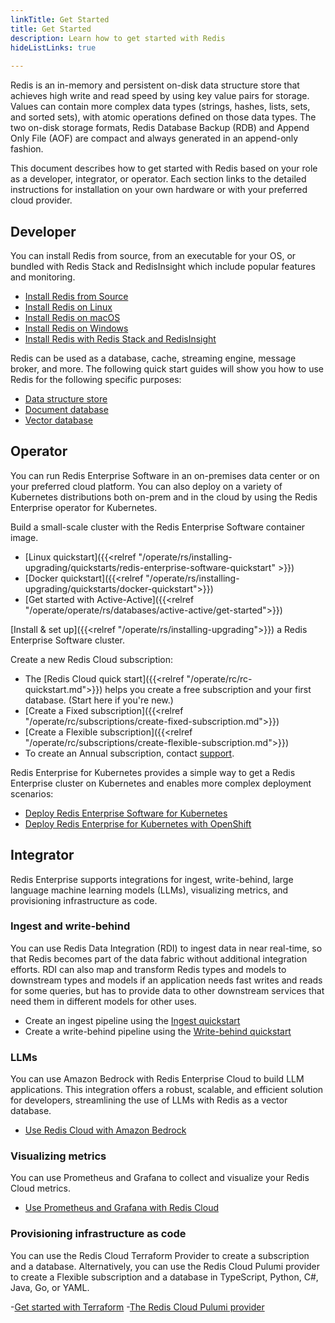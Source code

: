 ```yaml
---
linkTitle: Get Started
title: Get Started
description: Learn how to get started with Redis
hideListLinks: true
         
---
```


Redis is an in-memory and persistent on-disk data structure store that achieves high write and read speed by using key value pairs for storage. Values can contain more complex data types (strings, hashes, lists, sets, and sorted sets), with atomic operations defined on those data types. The
two on-disk storage formats, Redis Database Backup (RDB) and Append Only File (AOF) are compact and always generated in an append-only fashion. 

This document describes how to get started with Redis based on your role as a developer, integrator, or operator. Each section links to the detailed instructions for installation on your own hardware or with your preferred cloud provider.

## Developer

You can install Redis from source, from an executable for your OS, or bundled with Redis Stack and RedisInsight which include popular features and monitoring.

* [Install Redis from Source](/docs/develop/install/install-redis/install-redis-from-source)
* [Install Redis on Linux](/docs/develop/install/install-redis/install-redis-on-linux)
* [Install Redis on macOS](/docs/develop/install/install-redis/install-redis-on-mac-os)
* [Install Redis on Windows](/docs/develop/install/install-redis/install-redis-on-windows)
* [Install Redis with Redis Stack and RedisInsight](/docs/develop/install/install-stack/)

Redis can be used as a database, cache, streaming engine, message broker, and more. The following quick start guides will show you how to use Redis for the following specific purposes:

- [Data structure store](/docs/develop/get-started/data-store)
- [Document database](/docs/develop/get-started/document-database)
- [Vector database](/docs/develop/get-started/vector-database)

## Operator 

You can run Redis Enterprise Software in an on-premises data center or on your preferred cloud platform. You can also deploy on a variety of Kubernetes distributions both on-prem and in the cloud by using the Redis Enterprise operator for Kubernetes.

Build a small-scale cluster with the Redis Enterprise Software container image.
- [Linux quickstart]({{<relref "/operate/rs/installing-upgrading/quickstarts/redis-enterprise-software-quickstart" >}})
- [Docker quickstart]({{<relref "/operate/rs/installing-upgrading/quickstarts/docker-quickstart">}})
- [Get started with Active-Active]({{<relref "/operate/operate/rs/databases/active-active/get-started">}})

[Install & set up]({{<relref "/operate/rs/installing-upgrading">}}) a Redis Enterprise Software cluster.

Create a new Redis Cloud subscription:
- The [Redis Cloud quick start]({{<relref "/operate/rc/rc-quickstart.md">}}) helps you create a free subscription and your first database.  (Start here if you're new.)
- [Create a Fixed subscription]({{<relref "/operate/rc/subscriptions/create-fixed-subscription.md">}})
- [Create a Flexible subscription]({{<relref "/operate/rc/subscriptions/create-flexible-subscription.md">}})
- To create an Annual subscription, contact [support](https://redis.com/company/support).

Redis Enterprise for Kubernetes provides a simple way to get a Redis Enterprise cluster on Kubernetes and enables more complex deployment scenarios:
- [Deploy Redis Enterprise Software for Kubernetes](/docs/operate/kubernetes/deployment/quick-start/)
- [Deploy Redis Enterprise for Kubernetes with OpenShift](/docs/operate/kubernetes/deployment/openshift/)

## Integrator

Redis Enterprise supports integrations for ingest, write-behind, large language machine learning models (LLMs), visualizing metrics, and provisioning infrastructure as code.

### Ingest and write-behind

You can use Redis Data Integration (RDI) to ingest data in near real-time, so that Redis becomes part of the data fabric without additional integration efforts. RDI can also map and transform Redis types and models to downstream types and models if an application needs fast writes and reads for some queries, but has to provide data to other downstream services that need them in different models for other uses.

- Create an ingest pipeline using the [Ingest quickstart](/docs/integrate/rdi/quickstart/ingest-guide/)
- Create a write-behind pipeline using the [Write-behind quickstart](/docs/integrate/rdi/quickstart/write-behind-guide/)

### LLMs 

You can use Amazon Bedrock with Redis Enterprise Cloud to build LLM applications. This integration offers a robust, scalable, and efficient solution for developers, streamlining the use of LLMs with Redis as a vector database. 

- [Use Redis Cloud with Amazon Bedrock](/docs/integrate/rc/cloud-integrations/aws-marketplace/aws-bedrock/)

### Visualizing metrics

You can use Prometheus and Grafana to collect and visualize your Redis Cloud metrics.

- [Use Prometheus and Grafana with Redis Cloud](/docs/integrate/rc/cloud-integrations/prometheus-integration/)

### Provisioning infrastructure as code

You can use the Redis Cloud Terraform Provider to create a subscription and a database. Alternatively, you can use the Redis Cloud Pulumi provider to create a Flexible subscription and a database in TypeScript, Python, C#, Java, Go, or YAML.

-[Get started with Terraform](/docs/integrate/rc/cloud-integrations/terraform/get-started/)
-[The Redis Cloud Pulumi provider](/docs/integrate/rc/cloud-integrations/pulumi/)
 
